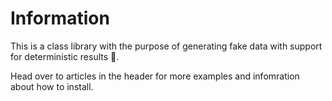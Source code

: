 # Information

This is a class library with the purpose of generating fake data with support for deterministic results 🌌.

Head over to articles in the header for more examples and infomration about how to install.

